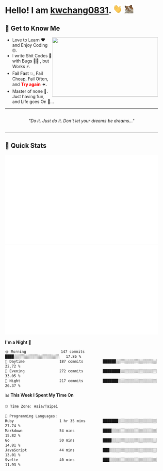 <h1> <span>Hello! I am <a href="https://github.com/kwchang0831">kwchang0831</a>.</span> <img src="./assets/hi.gif" width="30px" height="30px">  <img src="./assets/cool-cat.gif" height="30px"></h1>
</h1>

## 🎉 Get to Know Me

<a href="#"><img align="right" src="https://media.tenor.com/S5qCffxIFdUAAAAC/the-muppet-kermit-the-frog.gif" width="349" height="195" /></a>

- Love to Learn ❤️ and Enjoy Coding 🤓.
- I write Shit Codes 💩 with Bugs 🐛🐛 , but Works ⚡️.
- Fail Fast 💥, Fail Cheap, Fail Often, and <span style="color:red;font-weight:800;">Try again</span> ⏪️.
- Master of none 🤪. Just having fun, and Life goes On 🌱...

<hr/>
<br/>
<div align="center">
<i>"Do it. Just do it. Don't let your dreams be dreams..." </i>
</div>
<br/>
<hr/>

## 🙈 Quick Stats

![overview](https://raw.githubusercontent.com/kwchang0831/kwchang0831/output/generated/overview.svg)
![languages](https://raw.githubusercontent.com/kwchang0831/kwchang0831/output/generated/languages.svg)

<!--START_SECTION:waka-->
**I'm a Night 🦉** 

```text
🌞 Morning                147 commits         ████░░░░░░░░░░░░░░░░░░░░░   17.86 % 
🌆 Daytime                187 commits         ██████░░░░░░░░░░░░░░░░░░░   22.72 % 
🌃 Evening                272 commits         ████████░░░░░░░░░░░░░░░░░   33.05 % 
🌙 Night                  217 commits         ███████░░░░░░░░░░░░░░░░░░   26.37 % 
```


📊 **This Week I Spent My Time On** 

```text
🕑︎ Time Zone: Asia/Taipei

💬 Programming Languages: 
Ruby                     1 hr 35 mins        ███████░░░░░░░░░░░░░░░░░░   27.74 % 
Markdown                 54 mins             ████░░░░░░░░░░░░░░░░░░░░░   15.82 % 
Go                       50 mins             ████░░░░░░░░░░░░░░░░░░░░░   14.81 % 
JavaScript               44 mins             ███░░░░░░░░░░░░░░░░░░░░░░   13.01 % 
Svelte                   40 mins             ███░░░░░░░░░░░░░░░░░░░░░░   11.93 % 
```


<!--END_SECTION:waka-->
